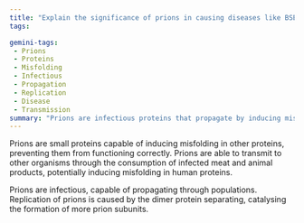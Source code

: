 ```yaml
---
title: "Explain the significance of prions in causing diseases like BSE (bovine spongiform encephalitis / mad cow disease). How can prions transfer to humans and other organisms?"
tags:

gemini-tags:
 - Prions
 - Proteins
 - Misfolding
 - Infectious
 - Propagation
 - Replication
 - Disease
 - Transmission
summary: "Prions are infectious proteins that propagate by inducing misfolding in other proteins, potentially transmitting between organisms through consumption and replicating through a catalytic subunit separation."
---
```

Prions are small proteins capable of inducing misfolding in other proteins, preventing them from functioning correctly. Prions are able to transmit to other organisms through the consumption of infected meat and animal products, potentially inducing misfolding in human proteins. 

Prions are infectious, capable of propagating through populations. Replication of prions is caused by the dimer protein separating, catalysing the formation of more prion subunits.